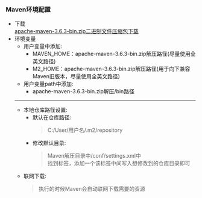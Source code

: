 ### Maven环境配置
  + 下载<br>
    [apache-maven-3.6.3-bin.zip二进制文件压缩包下载](https://maven.apache.org/download.cgi)
  + 环境变量
    + 用户变量中添加:
      + MAVEN_HOME：apache-maven-3.6.3-bin.zip解压路径(尽量使用全英文路径)
      + M2_HOME：apache-maven-3.6.3-bin.zip解压路径(用于向下兼容Maven旧版本，尽量使用全英文路径)
    + 用户变量path中添加:<br>
      + apache-maven-3.6.3-bin.zip解压/bin路径
    ---
    + 本地仓库路径设置:
      + 默认在仓库路径:
        > C:/User/用户名/.m2/repository
      + 修改默认目录:
        > Maven解压目录中/conf/settings.xml中<br>
          找到<LocalRepository>标签，添加一个该标签中间写入想修改到的仓库目录即可
    + 联网下载:
      > 执行的时候Maven会自动联网下载需要的资源




    
